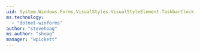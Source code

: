 ```yaml
---
uid: System.Windows.Forms.VisualStyles.VisualStyleElement.TaskbarClock
ms.technology: 
  - "dotnet-winforms"
author: "stevehoag"
ms.author: "shoag"
manager: "wpickett"
---
```

